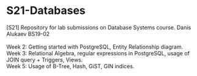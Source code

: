 # S21-Databases
[S21] Repository for lab submissions on Database Systems course. Danis Alukaev BS19-02 \
\
Week 2: Getting started with PostgreSQL, Entity Relationship diagram. \
Week 3: Relational Algebra, regular expressions in PostgreSQL, usage of JOIN query + Triggers, Views. \
Week 5: Usage of B-Tree, Hash, GiST, GIN indices. 
